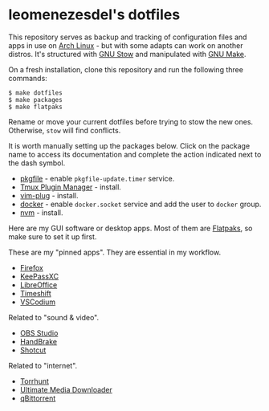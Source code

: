 # leomenezesdel's dotfiles

This repository serves as backup and tracking of configuration files and apps in use on [Arch Linux](https://archlinux.org/) - but with some adapts can work on another distros. It's structured with [GNU Stow](https://www.gnu.org/software/stow/) and manipulated with [GNU Make](https://www.gnu.org/software/make/manual/make.html).

On a fresh installation, clone this repository and run the following three commands:

```
$ make dotfiles
$ make packages
$ make flatpaks
```

Rename or move your current dotfiles before trying to stow the new ones. Otherwise, `stow` will find conflicts.

It is worth manually setting up the packages below. Click on the package name to access its documentation and complete the action indicated next to the dash symbol.

- [pkgfile](https://wiki.archlinux.org/title/Pkgfile) - enable `pkgfile-update.timer` service.
- [Tmux Plugin Manager](https://github.com/tmux-plugins/tpm) - install.
- [vim-plug](https://github.com/junegunn/vim-plug) - install.
- [docker](https://wiki.archlinux.org/title/Docker) - enable `docker.socket` service and add the user to `docker` group.
- [nvm](https://github.com/nvm-sh/nvm) - install.

Here are my GUI software or desktop apps. Most of them are [Flatpaks](https://flatpak.org/), so make sure to set it up first.

These are my "pinned apps". They are essential in my workflow.

- [Firefox](https://flathub.org/apps/org.mozilla.firefox)
- [KeePassXC](https://flathub.org/apps/org.keepassxc.KeePassXC)
- [LibreOffice](https://flathub.org/apps/org.libreoffice.LibreOffice)
- [Timeshift](https://github.com/linuxmint/timeshift)
- [VSCodium](https://flathub.org/apps/com.vscodium.codium)

Related to "sound & video".

- [OBS Studio](https://flathub.org/apps/com.obsproject.Studio)
- [HandBrake](https://flathub.org/apps/fr.handbrake.ghb)
- [Shotcut](https://flathub.org/apps/org.shotcut.Shotcut)

Related to "internet".

- [Torrhunt](https://flathub.org/apps/com.ktechpit.torrhunt)
- [Ultimate Media Downloader](https://flathub.org/apps/com.ktechpit.ultimate-media-downloader)
- [qBittorrent](https://flathub.org/apps/org.qbittorrent.qBittorrent)
